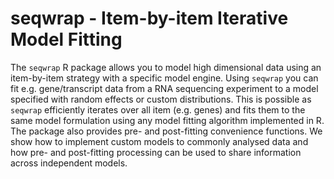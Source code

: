 # seqwrap - Item-by-item Iterative Model Fitting


The `seqwrap` R package allows you to model high dimensional data using
an item-by-item strategy with a specific model engine. Using `seqwrap`
you can fit e.g. gene/transcript data from a RNA sequencing experiment
to a model specified with random effects or custom distributions. This
is possible as `seqwrap` efficiently iterates over all item (e.g. genes)
and fits them to the same model formulation using any model fitting
algorithm implemented in R. The package also provides pre- and
post-fitting convenience functions. We show how to implement custom
models to commonly analysed data and how pre- and post-fitting
processing can be used to share information across independent models.
